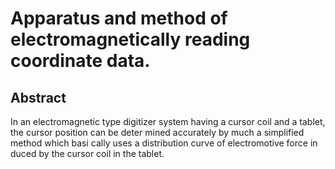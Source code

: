 # Apparatus and method of electromagnetically reading coordinate data.

## Abstract
In an electromagnetic type digitizer system having a cursor coil and a tablet, the cursor position can be deter mined accurately by much a simplified method which basi cally uses a distribution curve of electromotive force in duced by the cursor coil in the tablet.